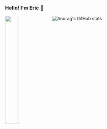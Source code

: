 ### Hello! I'm Eric 👋
                               
<!--
**ericndungutse/ericndungutse** is a ✨ _special_ ✨ repository because its `README.md` (this file) appears on your GitHub profile.

Here are some ideas to get you started:

- 🔭 I’m currently working on ...fvdfbb
- 🌱 I’m currently learning Docker
- 💬 Ask me about MERN stack
- 📫 How to reach me: dav.ndungutse@gmail.com
- ⚡ Fun fact: My perfect day would start with a movie
-->
![Anurag's GitHub stats](https://github-readme-stats.vercel.app/api?username=ericndungutse&show_icons=true)
<img align="left" width="30%" src="https://github-readme-stats.vercel.app/api/top-langs/?username=ericndungutse&layout=compact"/>
